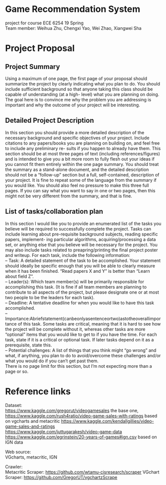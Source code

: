 # Game Recommendation System
project for course ECE 6254 19 Spring  
Team member: Weihua Zhu, Chengxi Yao, Wei Zhao, Xiangwei Sha

# Project Proposal
## Project Summary
Using a maximum of one page, the first page of your proposal should summarize the project by clearly indicating what you plan to do. You should include sufficient background so that anyone taking this class should be capable of understanding (at a high- level) what you are planning on doing. The goal here is to convince me why the problem you are addressing is important and why the outcome of your project will be interesting.  



## Detailed Project Description
In this section you should provide a more detailed description of the necessary background and specific objectives of your project. Include citations to any papers/books you are planning on building on, and feel free to include any preliminary re- sults if you happen to already have them. This section should be at most three pages of text (including references/figures) and is intended to give you a bit more room to fully flesh out your ideas if you cannot fit them entirely within the one page summary. You should treat the summary as a stand-alone document, and the detailed description should not be a “follow-up” section but a full, self-contained, description of your project. It is fine to repeat some of the language from the summary if you would like. You should also feel no pressure to make this three full pages. If you can say what you want to say in one or two pages, then this might not be very different from the summary, and that is fine.  


## List of tasks/collaboration plan
In this section I would like you to provide an enumerated list of the tasks you believe will be required to successfully complete the project. Tasks can include learning about pre-requisite background subjects, reading specific papers, implement- ing particular algorithms, acquiring/processing a data set, or anything else that you believe will be necessary for the project. You may also include tasks related to preapring/printing the final project poster and writeup. For each task, include the following information:  
– Task: A detailed statement of the task to be accomplished. Your statement should ideally be specific enough that you will be able to clearly measure when it has been finished. “Read papers X and Y” is better than “Learn about field Z”.  
– Leader(s): Which team member(s) will be primarily responsible for accomplishing this task. (It is fine if all team members are planning to contribute to all aspects of the project, but please designate one or at most two people to be the leaders for each task).  
– Deadline: A tentative deadline for when you would like to have this task accomplished.    
– Importance:Abriefstatement(canbeonlyasentenceortwo)astotheoverallimportance of this task. Some tasks are critical, meaning that it is hard to see how the project will be complete without it, whereas other tasks are more “optional” items that you would like to get to if you have the time. For each task, state if it is a critical or optional task. If later tasks depend on it as a prerequisite, state this.  
– Potential challenges: A list of things that you think might “go wrong” and what, if anything, you plan to do to avoid/overcome these challenges and/or what you would do if you can’t get past them.  
There is no page limit for this section, but I’m not expecting more than a page or so.  

# Reference links
Dataset:  
https://www.kaggle.com/gregorut/videogamesales the base one, 
https://www.kaggle.com/rush4ratio/video-game-sales-with-ratings   based on vgcharts and metacritic
https://www.kaggle.com/kendallgillies/video-game-sales-and-ratings  
https://www.kaggle.com/juttugarakesh/video-game-data
https://www.kaggle.com/egrinstein/20-years-of-games#ign.csv based on IGN data

Web source:  
VGcharts, metacritic, IGN

Crawler:  
Metacritic Scraper: https://github.com/wtamu-cisresearch/scraper
VGchart Scraper: https://github.com/GregorUT/vgchartzScrape
